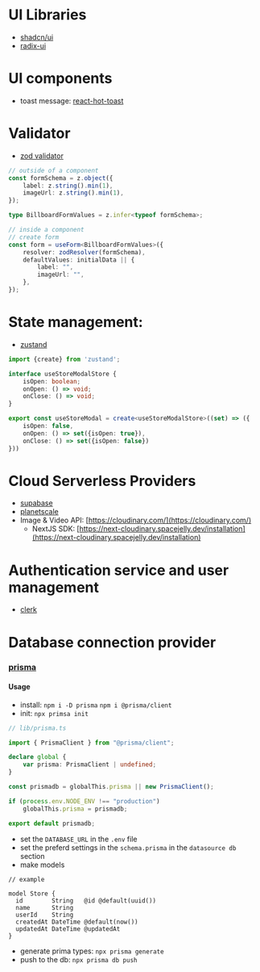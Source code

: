 # UI Libraries

- [shadcn/ui](https://ui.shadcn.com/docs/installation/next)
- [radix-ui](https://www.radix-ui.com/)

# UI components

- toast message: [react-hot-toast](https://react-hot-toast.com/)

# Validator

- [zod validator](https://zod.dev/)
```ts
// outside of a component
const formSchema = z.object({
    label: z.string().min(1),
    imageUrl: z.string().min(1),
});

type BillboardFormValues = z.infer<typeof formSchema>;

// inside a component
// create form
const form = useForm<BillboardFormValues>({
    resolver: zodResolver(formSchema),
    defaultValues: initialData || {
        label: "",
        imageUrl: "",
    },
});
```

# State management:

- [zustand](https://github.com/pmndrs/zustand)
```ts
import {create} from 'zustand';

interface useStoreModalStore {
    isOpen: boolean;
    onOpen: () => void;
    onClose: () => void;
}

export const useStoreModal = create<useStoreModalStore>((set) => ({
    isOpen: false,
    onOpen: () => set({isOpen: true}),
    onClose: () => set({isOpen: false})
}))


```
  
# Cloud Serverless Providers

- [supabase](https://supabase.com/)
- [planetscale](https://app.planetscale.com/)
- Image & Video API: [https://cloudinary.com/](https://cloudinary.com/)
  - NextJS SDK: [https://next-cloudinary.spacejelly.dev/installation](https://next-cloudinary.spacejelly.dev/installation)

# Authentication service and user management

- [clerk](https://clerk.com/)

# Database connection provider

### [prisma](https://www.prisma.io/)

#### Usage

- install: ```npm i -D prisma``` ```npm i @prisma/client```
- init: ```npx primsa init```
```ts
// lib/prisma.ts

import { PrismaClient } from "@prisma/client";

declare global {
    var prisma: PrismaClient | undefined;
}

const prismadb = globalThis.prisma || new PrismaClient();

if (process.env.NODE_ENV !== "production")
    globalThis.prisma = prismadb;

export default prismadb;
```
- set the ```DATABASE_URL``` in the ```.env``` file
- set the preferd settings in the ```schema.prisma``` in the ```datasource db``` section
- make models
```prisma
// example

model Store {
  id        String   @id @default(uuid())
  name      String
  userId    String
  createdAt DateTime @default(now())
  updatedAt DateTime @updatedAt
}
```
- generate prima types: ```npx prisma generate```
- push to the db: ```npx prisma db push```
